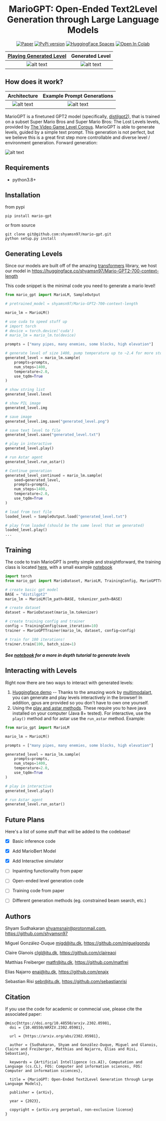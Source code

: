 <div align="center">    

# MarioGPT: Open-Ended Text2Level Generation through Large Language Models
[![Paper](https://img.shields.io/badge/paper-arxiv.2302.05981-B31B1B.svg)](https://arxiv.org/abs/2302.05981) 
[![PyPi version](https://badgen.net/pypi/v/mario-gpt/)](https://pypi.org/project/mario-gpt)
<a href="https://huggingface.co/spaces/multimodalart/mariogpt"><img src="https://img.shields.io/badge/%20HuggingFace%20-Demo-blue.svg" alt="HuggingFace Spaces"></a>
[![Open In Colab](https://colab.research.google.com/assets/colab-badge.svg)](https://colab.research.google.com/drive/16KR9idJUim6RAiyPASoQAaC768AvOGxP?usp=sharing)

[Playing Generated Level](#interacting-with-levels)            |  Generated Level
:-------------------------:|:-------------------------:
![alt text](static/example_interactive.gif) | ![alt text](static/test_level.png)

</div>


How does it work?
----

Architecture           |  Example Prompt Generations
:-------------------------:|:-------------------------:
![alt text](static/architecture.png) | ![alt text](static/prompt-samples.png)


MarioGPT is a finetuned GPT2 model (specifically, [distilgpt2](https://huggingface.co/distilgpt2)), that is trained on a subset Super Mario Bros and Super Mario Bros: The Lost Levels levels, provided by [The Video Game Level Corpus](https://github.com/TheVGLC/TheVGLC). MarioGPT is able to generate levels, guided by a simple text prompt. This generation is not perfect, but we believe this is a great first step more controllable and diverse level / environment generation. Forward generation:


![alt text](static/timelapse_0.gif)

Requirements
----
- python3.8+

Installation
---------------
from pypi
```
pip install mario-gpt
```

or from source
```
git clone git@github.com:shyamsn97/mario-gpt.git
python setup.py install
```


Generating Levels
-------------

Since our models are built off of the amazing [transformers](https://github.com/huggingface/transformers) library, we host our model in https://huggingface.co/shyamsn97/Mario-GPT2-700-context-length

This code snippet is the minimal code you need to generate a mario level!

```python
from mario_gpt import MarioLM, SampleOutput

# pretrained_model = shyamsn97/Mario-GPT2-700-context-length

mario_lm = MarioLM()

# use cuda to speed stuff up
# import torch
# device = torch.device('cuda')
# mario_lm = mario_lm.to(device)

prompts = ["many pipes, many enemies, some blocks, high elevation"]

# generate level of size 1400, pump temperature up to ~2.4 for more stochastic but playable levels
generated_level = mario_lm.sample(
    prompts=prompts,
    num_steps=1400,
    temperature=2.0,
    use_tqdm=True
)

# show string list
generated_level.level

# show PIL image
generated_level.img

# save image
generated_level.img.save("generated_level.png")

# save text level to file
generated_level.save("generated_level.txt")

# play in interactive
generated_level.play()

# run Astar agent
generated_level.run_astar()

# Continue generation
generated_level_continued = mario_lm.sample(
    seed=generated_level,
    prompts=prompts,
    num_steps=1400,
    temperature=2.0,
    use_tqdm=True
)

# load from text file
loaded_level = SampleOutput.load("generated_level.txt")

# play from loaded (should be the same level that we generated)
loaded_level.play()
...
```

Training
-------------
The code to train MarioGPT is pretty simple and straightforward, the training class is located [here](mario_gpt/trainer.py), with a small example [notebook](notebooks/Train.ipynb)

```python
import torch
from mario_gpt import MarioDataset, MarioLM, TrainingConfig, MarioGPTTrainer

# create basic gpt model
BASE = "distilgpt2"
mario_lm = MarioLM(lm_path=BASE, tokenizer_path=BASE)

# create dataset
dataset = MarioDataset(mario_lm.tokenizer)

# create training config and trainer
config = TrainingConfig(save_iteration=10)
trainer = MarioGPTTrainer(mario_lm, dataset, config=config)

# train for 100 iterations!
trainer.train(100, batch_size=1)
```


##### See [notebook](notebooks/Sampling.ipynb) for a more in depth tutorial to generate levels

Interacting with Levels
-------------

Right now there are two ways to interact with generated levels:

1) [Huggingface demo](https://huggingface.co/spaces/multimodalart/mariogpt) -- Thanks to the amazing work by [multimodalart](https://github.com/multimodalart), you can generate and play levels interactively in the browser! In addition, gpus are provided so you don't have to own one yourself.
2) Using the [play and astar methods](mario_gpt/simulator/simulator.py). These require you to have java installed on your computer (Java 8+ tested). For interactive, use the `play()` method and for astar use the `run_astar` method. Example:

```python
from mario_gpt import MarioLM

mario_lm = MarioLM()

prompts = ["many pipes, many enemies, some blocks, high elevation"]

generated_level = mario_lm.sample(
    prompts=prompts,
    num_steps=1400,
    temperature=2.0,
    use_tqdm=True
)

# play in interactive
generated_level.play()

# run Astar agent
generated_level.run_astar()
```




## Future Plans
Here's a list of some stuff that will be added to the codebase!

- [x] Basic inference code
- [x] Add MarioBert Model
- [x] Add Interactive simulator
- [ ] Inpainting functionality from paper
- [ ] Open-ended level generation code
- [ ] Training code from paper
- [ ] Different generation methods (eg. constrained beam search, etc.)


Authors
-------
Shyam Sudhakaran <shyamsnair@protonmail.com>, <https://github.com/shyamsn97>

Miguel González-Duque <migd@itu.dk>, <https://github.com/miguelgondu>

Claire Glanois <clgl@itu.dk>, <https://github.com/claireaoi>

Matthias Freiberger <matfr@itu.dk>, <https://github.com/matfrei>

Elias Najarro <enaj@itu.dk>, <https://github.com/enajx>
 
Sebastian Risi <sebr@itu.dk>, <https://github.com/sebastianrisi>

Citation
------
If you use the code for academic or commecial use, please cite the associated paper:
```
@misc{https://doi.org/10.48550/arxiv.2302.05981,
  doi = {10.48550/ARXIV.2302.05981},
  
  url = {https://arxiv.org/abs/2302.05981},
  
  author = {Sudhakaran, Shyam and González-Duque, Miguel and Glanois, Claire and Freiberger, Matthias and Najarro, Elias and Risi, Sebastian},
  
  keywords = {Artificial Intelligence (cs.AI), Computation and Language (cs.CL), FOS: Computer and information sciences, FOS: Computer and information sciences},
  
  title = {MarioGPT: Open-Ended Text2Level Generation through Large Language Models},
  
  publisher = {arXiv},
  
  year = {2023},
  
  copyright = {arXiv.org perpetual, non-exclusive license}
}

```
